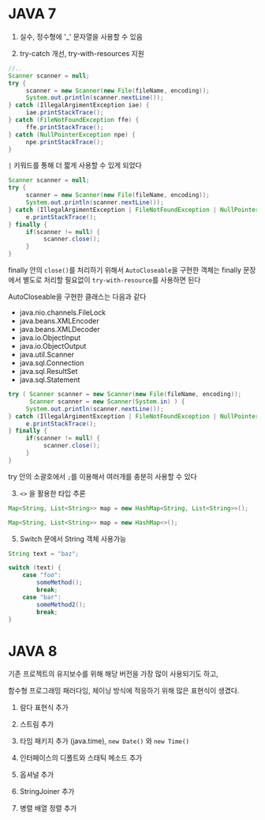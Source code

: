 # JAVA 7

1. 실수, 정수형에 '_' 문자열을 사용할 수 있음

2. try-catch 개선, try-with-resources 지원

```java
//..
Scanner scanner = null;
try {
     scanner = new Scanner(new File(fileName, encoding));
     System.out.println(scanner.nextLine());
} catch (IllegalArgimentException iae) {
     iae.printStackTrace();
} catch (FileNotFoundException ffe) {
     ffe.printStackTrace();
} catch (NullPointerException npe) {
     npe.printStackTrace();
}
```

`|` 키워드를 통해 더 짧게 사용할 수 있게 되었다

```java
Scanner scanner = null;
try {
     scanner = new Scanner(new File(fileName, encoding));
     System.out.println(scanner.nextLine());
} catch (IllegalArgimentException | FileNotFoundException | NullPointerException e) {
     e.printStackTrace();
} finally {
     if(scanner != null) {
          scanner.close();
     }
}
```

finally 안의 `close()`를 처리하기 위해서 `AutoCloseable`을 구현한 객체는 finally 문장에서 별도로 처리할 필요없이 `try-with-resource`를 사용하면 된다

AutoCloseable을 구현한 클래스는 다음과 같다

- java.nio.channels.FileLock
- java.beans.XMLEncoder
- java.beans.XMLDecoder
- java.io.ObjectInput
- java.io.ObjectOutput
- java.util.Scanner
- java.sql.Connection
- java.sql.ResultSet
- java.sql.Statement

```java
try ( Scanner scanner = new Scanner(new File(fileName, encoding));
      Scanner scanner = new Scanner(System.in) ) {
     System.out.println(scanner.nextLine());
} catch (IllegalArgimentException | FileNotFoundException | NullPointerException e) {
     e.printStackTrace();
} finally {
     if(scanner != null) {
          scanner.close();
     }
}
```

try 안의 소괄호에서 `;`를 이용해서 여러개를 충분히 사용할 수 있다


3. `<>` 을 활용한 타입 추론

```java
Map<String, List<String>> map = new HashMap<String, List<String>>();
```

```java
Map<String, List<String>> map = new HashMap<>();
```

5. Switch 문에서 String 객체 사용가능

```java
String text = "baz";

switch (text) {
    case "foo":
        someMethod();
        break;
    case "bar":
        someMethod2();
        break;
}
```

# JAVA 8

기존 프로젝트의 유지보수를 위해 해당 버전을 가장 많이 사용되기도 하고,

함수형 프로그래밍 패러다임, 체이닝 방식에 적응하기 위해 많은 표현식이 생겼다. 

1. 람다 표현식 추가

2. 스트림 추가

3. 타임 패키지 추가 (java.time), `new Date()` 와 `new Time()`

4. 인터페이스의 디폴트와 스태틱 메소드 추가

5. 옵셔널 추가

6. StringJoiner 추가

7. 병렬 배열 정렬 추가
